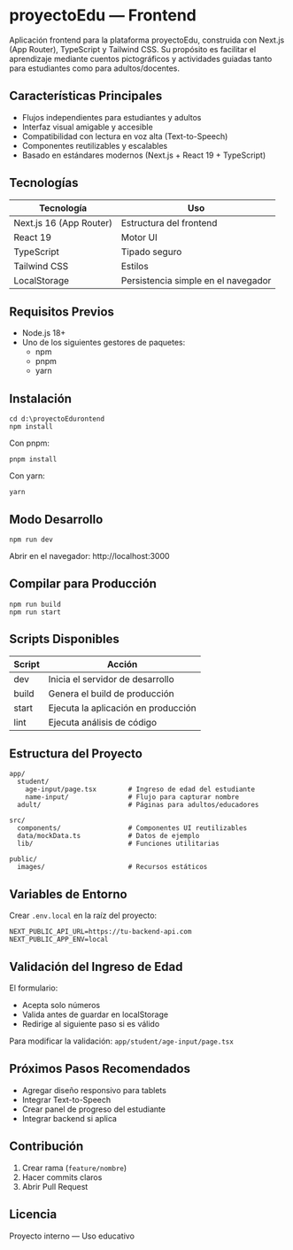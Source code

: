 # proyectoEdu — Frontend

Aplicación frontend para la plataforma proyectoEdu, construida con Next.js (App Router), TypeScript y Tailwind CSS.
Su propósito es facilitar el aprendizaje mediante cuentos pictográficos y actividades guiadas tanto para estudiantes como para adultos/docentes.

## Características Principales

- Flujos independientes para estudiantes y adultos
- Interfaz visual amigable y accesible
- Compatibilidad con lectura en voz alta (Text-to-Speech)
- Componentes reutilizables y escalables
- Basado en estándares modernos (Next.js + React 19 + TypeScript)

## Tecnologías

| Tecnología | Uso |
|-----------|-----|
| Next.js 16 (App Router) | Estructura del frontend |
| React 19 | Motor UI |
| TypeScript | Tipado seguro |
| Tailwind CSS | Estilos |
| LocalStorage | Persistencia simple en el navegador |

## Requisitos Previos

- Node.js 18+
- Uno de los siguientes gestores de paquetes:
  - npm
  - pnpm
  - yarn

## Instalación

```
cd d:\proyectoEdurontend
npm install
```

Con pnpm:

```
pnpm install
```

Con yarn:

```
yarn
```

## Modo Desarrollo

```
npm run dev
```

Abrir en el navegador:
http://localhost:3000

## Compilar para Producción

```
npm run build
npm run start
```

## Scripts Disponibles

| Script  | Acción |
|--------|--------|
| dev    | Inicia el servidor de desarrollo |
| build  | Genera el build de producción |
| start  | Ejecuta la aplicación en producción |
| lint   | Ejecuta análisis de código |

## Estructura del Proyecto

```
app/
  student/
    age-input/page.tsx        # Ingreso de edad del estudiante
    name-input/               # Flujo para capturar nombre
  adult/                      # Páginas para adultos/educadores

src/
  components/                 # Componentes UI reutilizables
  data/mockData.ts            # Datos de ejemplo
  lib/                        # Funciones utilitarias

public/
  images/                     # Recursos estáticos
```

## Variables de Entorno

Crear `.env.local` en la raíz del proyecto:

```
NEXT_PUBLIC_API_URL=https://tu-backend-api.com
NEXT_PUBLIC_APP_ENV=local
```

## Validación del Ingreso de Edad

El formulario:
- Acepta solo números
- Valida antes de guardar en localStorage
- Redirige al siguiente paso si es válido

Para modificar la validación: `app/student/age-input/page.tsx`

## Próximos Pasos Recomendados

- Agregar diseño responsivo para tablets
- Integrar Text-to-Speech
- Crear panel de progreso del estudiante
- Integrar backend si aplica

## Contribución

1. Crear rama (`feature/nombre`)
2. Hacer commits claros
3. Abrir Pull Request

## Licencia

Proyecto interno — Uso educativo
